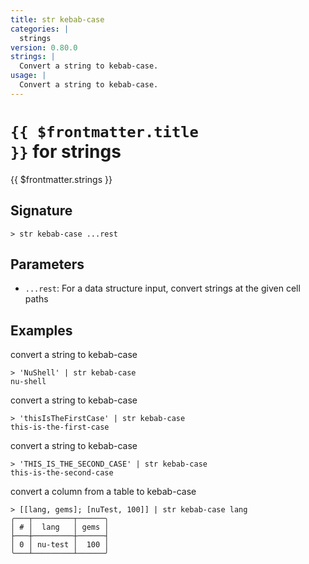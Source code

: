 ```yaml
---
title: str kebab-case
categories: |
  strings
version: 0.80.0
strings: |
  Convert a string to kebab-case.
usage: |
  Convert a string to kebab-case.
---
```


# <code>{{ $frontmatter.title }}</code> for strings

<div class='command-title'>{{ $frontmatter.strings }}</div>

## Signature

```> str kebab-case ...rest```

## Parameters

 -  `...rest`: For a data structure input, convert strings at the given cell paths

## Examples

convert a string to kebab-case
```shell
> 'NuShell' | str kebab-case
nu-shell
```

convert a string to kebab-case
```shell
> 'thisIsTheFirstCase' | str kebab-case
this-is-the-first-case
```

convert a string to kebab-case
```shell
> 'THIS_IS_THE_SECOND_CASE' | str kebab-case
this-is-the-second-case
```

convert a column from a table to kebab-case
```shell
> [[lang, gems]; [nuTest, 100]] | str kebab-case lang
╭───┬─────────┬──────╮
│ # │  lang   │ gems │
├───┼─────────┼──────┤
│ 0 │ nu-test │  100 │
╰───┴─────────┴──────╯

```

